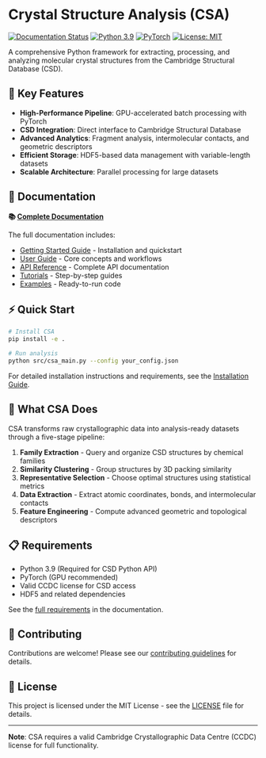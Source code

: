 # Crystal Structure Analysis (CSA)

[![Documentation Status](https://readthedocs.org/projects/crystal-math/badge/?version=latest)](https://crystal-math.readthedocs.io/en/latest/?badge=latest)
[![Python 3.9](https://img.shields.io/badge/python-3.9%2B-blue.svg)](https://www.python.org/downloads/)
[![PyTorch](https://img.shields.io/badge/PyTorch-GPU%20Accelerated-orange.svg)](https://pytorch.org/)
[![License: MIT](https://img.shields.io/badge/License-MIT-green.svg)](https://opensource.org/licenses/MIT)

A comprehensive Python framework for extracting, processing, and analyzing molecular crystal structures from the Cambridge Structural Database (CSD).

## 🚀 Key Features

- **High-Performance Pipeline**: GPU-accelerated batch processing with PyTorch
- **CSD Integration**: Direct interface to Cambridge Structural Database
- **Advanced Analytics**: Fragment analysis, intermolecular contacts, and geometric descriptors
- **Efficient Storage**: HDF5-based data management with variable-length datasets
- **Scalable Architecture**: Parallel processing for large datasets

## 📖 Documentation

**📚 [Complete Documentation](https://crystal-math.readthedocs.io/en/latest/index.html)**

The full documentation includes:
- [Getting Started Guide](https://crystal-math.readthedocs.io/en/latest/getting_started/index.html) - Installation and quickstart
- [User Guide](https://crystal-math.readthedocs.io/en/latest/user_guide/index.html) - Core concepts and workflows
- [API Reference](https://crystal-math.readthedocs.io/en/latest/api_reference/index.html) - Complete API documentation
- [Tutorials](https://crystal-math.readthedocs.io/en/latest/tutorials/index.html) - Step-by-step guides
- [Examples](https://crystal-math.readthedocs.io/en/latest/examples/index.html) - Ready-to-run code

## ⚡ Quick Start

```bash
# Install CSA
pip install -e .

# Run analysis
python src/csa_main.py --config your_config.json
```

For detailed installation instructions and requirements, see the [Installation Guide](https://crystal-math.readthedocs.io/en/latest/getting_started/installation.html).

## 🔬 What CSA Does

CSA transforms raw crystallographic data into analysis-ready datasets through a five-stage pipeline:

1. **Family Extraction** - Query and organize CSD structures by chemical families
2. **Similarity Clustering** - Group structures by 3D packing similarity
3. **Representative Selection** - Choose optimal structures using statistical metrics
4. **Data Extraction** - Extract atomic coordinates, bonds, and intermolecular contacts
5. **Feature Engineering** - Compute advanced geometric and topological descriptors

## 📋 Requirements

- Python 3.9 (Required for CSD Python API)
- PyTorch (GPU recommended)
- Valid CCDC license for CSD access
- HDF5 and related dependencies

See the [full requirements](https://crystal-math.readthedocs.io/en/latest/getting_started/installation.html#requirements) in the documentation.

## 🤝 Contributing

Contributions are welcome! Please see our [contributing guidelines](https://crystal-math.readthedocs.io/en/latest/technical_details/index.html#contributing) for details.

## 📄 License

This project is licensed under the MIT License - see the [LICENSE](LICENSE) file for details.

---

**Note**: CSA requires a valid Cambridge Crystallographic Data Centre (CCDC) license for full functionality.
